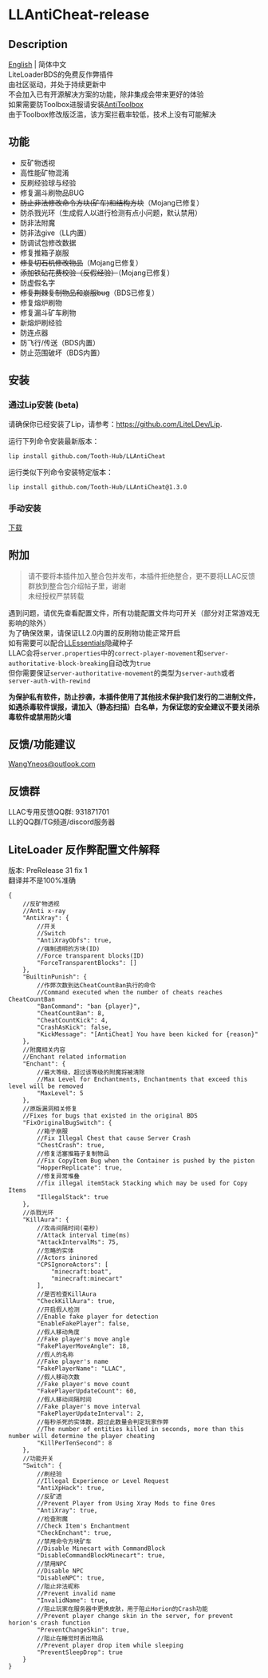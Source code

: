 # LLAntiCheat-release
## Description

[English](README.md) | 简体中文  
LiteLoaderBDS的免费反作弊插件  
由社区驱动，并处于持续更新中  
不会加入已有开源解决方案的功能，除非集成会带来更好的体验  
如果需要防Toolbox进服请安装[AntiToolbox](https://github.com/ShrBox/AntiToolbox)  
由于Toolbox修改版泛滥，该方案拦截率较低，技术上没有可能解决

## 功能

- 反矿物透视
- 高性能矿物混淆
- 反刷经验球与经验
- 修复漏斗刷物品BUG
- ~~防止非法修改命令方块(矿车)和结构方块~~（Mojang已修复）
- 防杀戮光环（生成假人以进行检测有点小问题，默认禁用）
- 防非法附魔
- 防非法give（LL内置）
- 防调试包修改数据
- 修复推箱子崩服
- ~~修复切石机修改物品~~（Mojang已修复）
- ~~添加铁砧花费校验（反假经验）~~（Mojang已修复）
- 防虚假名字
- ~~修复荆棘复制物品和崩服bug~~（BDS已修复）
- 修复熔炉刷物
- 修复漏斗矿车刷物
- 新熔炉刷经验
- 防连点器
- 防飞行/传送（BDS内置）
- 防止范围破坏（BDS内置）

## 安装

### 通过Lip安装 (beta)

请确保你已经安装了Lip，请参考：<https://github.com/LiteLDev/Lip>.

运行下列命令安装最新版本：

```shell
lip install github.com/Tooth-Hub/LLAntiCheat
```

运行类似下列命令安装特定版本：

```shell
lip install github.com/Tooth-Hub/LLAntiCheat@1.3.0
```

### 手动安装

[下载](https://github.com/LiteLDev/LLAntiCheat-release/releases)

## 附加

> 请不要将本插件加入整合包并发布，本插件拒绝整合，更不要将LLAC反馈群放到整合包介绍帖子里，谢谢  
> 未经授权严禁转载

遇到问题，请优先查看配置文件，所有功能配置文件均可开关（部分对正常游戏无影响的除外）  
为了确保效果，请保证LL2.0内置的反刷物功能正常开启  
如有需要可以配合[LLEssentials](https://github.com/LiteLDev/LLEssentials)隐藏种子  
LLAC会将`server.properties`中的`correct-player-movement`和`server-authoritative-block-breaking`自动改为`true`  
但你需要保证`server-authoritative-movement`的类型为`server-auth`或者`server-auth-with-rewind`

**为保护私有软件，防止抄袭，本插件使用了其他技术保护我们发行的二进制文件，如遇杀毒软件误报，请加入（静态扫描）白名单，为保证您的安全建议不要关闭杀毒软件或禁用防火墙**

## 反馈/功能建议

WangYneos@outlook.com

## 反馈群

LLAC专用反馈QQ群: 931871701  
LL的QQ群/TG频道/discord服务器

## LiteLoader 反作弊配置文件解释

版本: PreRelease 31 fix 1  
翻译并不是100%准确

```jsonc
{
    //反矿物透视
    //Anti x-ray
    "AntiXray": {
        //开关
        //Switch
        "AntiXrayObfs": true,
        //强制透明的方块(ID)
        //Force transparent blocks(ID)
        "ForceTransparentBlocks": []
    },
    "BuiltinPunish": {
        //作弊次数到达CheatCountBan执行的命令
        //Command executed when the number of cheats reaches CheatCountBan
        "BanCommand": "ban {player}",
        "CheatCountBan": 8,
        "CheatCountKick": 4,
        "CrashAsKick": false,
        "KickMessage": "[AntiCheat] You have been kicked for {reason}"
    },
    //附魔相关内容
    //Enchant related information
    "Enchant": {
        //最大等级，超过该等级的附魔将被清除
        //Max Level for Enchantments, Enchantments that exceed this level will be removed
        "MaxLevel": 5
    },
    //原版漏洞相关修复
    //Fixes for bugs that existed in the original BDS
    "FixOriginalBugSwitch": {
        //箱子崩服
        //Fix Illegal Chest that cause Server Crash
        "ChestCrash": true,
        //修复活塞推箱子复制物品
        //Fix CopyItem Bug when the Container is pushed by the piston
        "HopperReplicate": true,
        //修复异常堆叠
        //fix illegal itemStack Stacking which may be used for Copy Items
        "IllegalStack": true
    },
    //杀戮光环
    "KillAura": {
        //攻击间隔时间(毫秒)
        //Attack interval time(ms)
        "AttackIntervalMs": 75,
        //忽略的实体
        //Actors ininored
        "CPSIgnoreActors": [
            "minecraft:boat",
            "minecraft:minecart"
        ],
        //是否检查KillAura
        "CheckKillAura": true,
        //开启假人检测
        //Enable fake player for detection
        "EnableFakePlayer": false,
        //假人移动角度
        //Fake player's move angle
        "FakePlayerMoveAngle": 18,
        //假人的名称
        //Fake player's name
        "FakePlayerName": "LLAC",
        //假人移动次数
        //Fake player's move count
        "FakePlayerUpdateCount": 60,
        //假人移动间隔时间
        //Fake player's move interval
        "FakePlayerUpdateInterval": 2,
        //每秒杀死的实体数，超过此数量会判定玩家作弊
        //The number of entities killed in seconds, more than this number will determine the player cheating
        "KillPerTenSecond": 8
    },
    //功能开关
    "Switch": {
        //刷经验
        //Illegal Experience or Level Request
        "AntiXpHack": true,
        //反矿透
        //Prevent Player from Using Xray Mods to fine Ores
        "AntiXray": true,
        //检查附魔
        //Check Item's Enchantment
        "CheckEnchant": true,
        //禁用命令方块矿车
        //Disable Minecart with CommandBlock
        "DisableCommandBlockMinecart": true,
        //禁用NPC
        //Disable NPC
        "DisableNPC": true,
        //阻止非法昵称
        //Prevent invalid name
        "InvalidName": true,
        //阻止玩家在服务器中更换皮肤，用于阻止Horion的Crash功能
        //Prevent player change skin in the server, for prevent horion's crash function
        "PreventChangeSkin": true,
        //阻止在睡觉时丢出物品
        //Prevent player drop item while sleeping
        "PreventSleepDrop": true
    }
}
```
